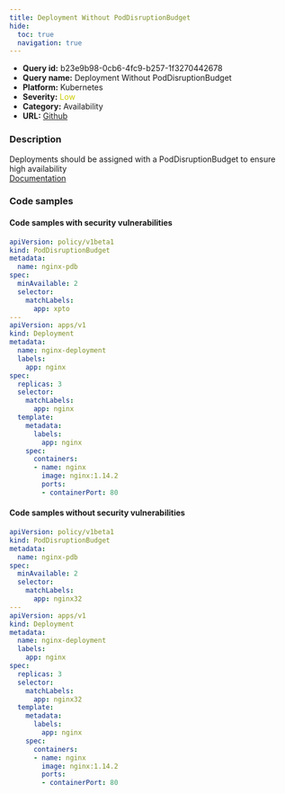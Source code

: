 ```yaml
---
title: Deployment Without PodDisruptionBudget
hide:
  toc: true
  navigation: true
---
```


<style>
  .highlight .hll {
    background-color: #ff171742;
  }
  .md-content {
    max-width: 1100px;
    margin: 0 auto;
  }
</style>

-   **Query id:** b23e9b98-0cb6-4fc9-b257-1f3270442678
-   **Query name:** Deployment Without PodDisruptionBudget
-   **Platform:** Kubernetes
-   **Severity:** <span style="color:#CC0">Low</span>
-   **Category:** Availability
-   **URL:** [Github](https://github.com/Checkmarx/kics/tree/master/assets/queries/k8s/deployment_without_pod_disruption_budget)

### Description
Deployments should be assigned with a PodDisruptionBudget to ensure high availability<br>
[Documentation](https://kubernetes.io/docs/tasks/run-application/configure-pdb/)

### Code samples
#### Code samples with security vulnerabilities
```yaml title="Postitive test num. 1 - yaml file" hl_lines="20"
apiVersion: policy/v1beta1
kind: PodDisruptionBudget
metadata:
  name: nginx-pdb
spec:
  minAvailable: 2
  selector:
    matchLabels:
      app: xpto
---
apiVersion: apps/v1
kind: Deployment
metadata:
  name: nginx-deployment
  labels:
    app: nginx
spec:
  replicas: 3
  selector:
    matchLabels:
      app: nginx
  template:
    metadata:
      labels:
        app: nginx
    spec:
      containers:
      - name: nginx
        image: nginx:1.14.2
        ports:
        - containerPort: 80

```


#### Code samples without security vulnerabilities
```yaml title="Negative test num. 1 - yaml file"
apiVersion: policy/v1beta1
kind: PodDisruptionBudget
metadata:
  name: nginx-pdb
spec:
  minAvailable: 2
  selector:
    matchLabels:
      app: nginx32
---
apiVersion: apps/v1
kind: Deployment
metadata:
  name: nginx-deployment
  labels:
    app: nginx
spec:
  replicas: 3
  selector:
    matchLabels:
      app: nginx32
  template:
    metadata:
      labels:
        app: nginx
    spec:
      containers:
      - name: nginx
        image: nginx:1.14.2
        ports:
        - containerPort: 80

```
